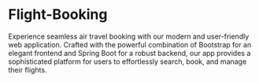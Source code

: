 # Flight-Booking
Experience seamless air travel booking with our modern and user-friendly web application. Crafted with the powerful combination of Bootstrap for an elegant frontend and Spring Boot for a robust backend, our app provides a sophisticated platform for users to effortlessly search, book, and manage their flights.
